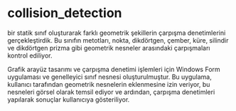 # collision_detection

bir statik sınıf oluşturarak farklı geometrik şekillerin çarpışma denetimlerini gerçekleştirdik. Bu sınıfın metotları, nokta, dikdörtgen, çember, küre, silindir ve dikdörtgen prizma gibi geometrik nesneler arasındaki çarpışmaları kontrol ediliyor.

Grafik arayüz tasarımı ve çarpışma denetimi işlemleri için Windows Form uygulaması ve genelleyici sınıf nesnesi oluşturulmuştur. Bu uygulama, kullanıcı tarafından geometrik nesnelerin eklenmesine izin veriyor, bu nesneleri görsel olarak temsil ediyor ve ardından, çarpışma denetimleri yapılarak sonuçlar kullanıcıya gösteriliyor.
